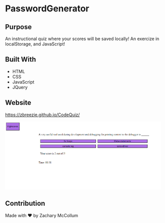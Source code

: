 # PasswordGenerator

## Purpose
An instructional quiz where your scores will be saved locally! An exercize in localStorage, and JavaScript!

## Built With
* HTML
* CSS
* JavaScript
* JQuery

## Website
https://zbreezie.github.io/CodeQuiz/

![](CodeQuiz.png)

## Contribution
Made with ❤️ by Zachary McCollum
